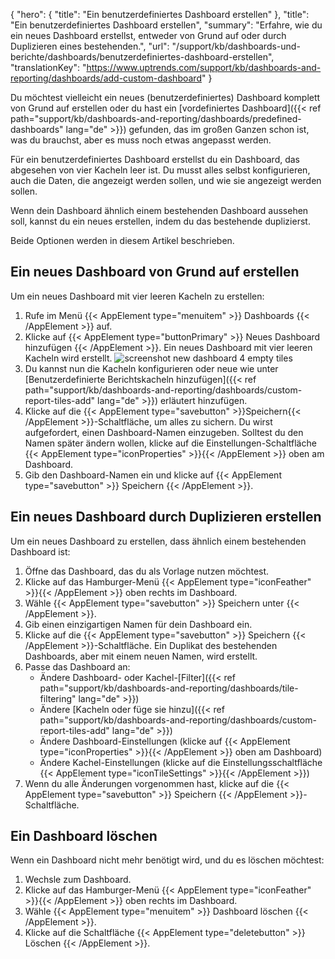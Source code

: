 ﻿{
  "hero": {
    "title": "Ein benutzerdefiniertes Dashboard erstellen"
  },
  "title": "Ein benutzerdefiniertes Dashboard erstellen",
  "summary": "Erfahre, wie du ein neues Dashboard erstellst, entweder von Grund auf oder durch Duplizieren eines bestehenden.",
  "url": "/support/kb/dashboards-und-berichte/dashboards/benutzerdefiniertes-dashboard-erstellen",
  "translationKey": "https://www.uptrends.com/support/kb/dashboards-and-reporting/dashboards/add-custom-dashboard"
}

Du möchtest vielleicht ein neues (benutzerdefiniertes) Dashboard komplett von Grund auf erstellen oder du hast ein [vordefiniertes Dashboard]({{< ref path="support/kb/dashboards-and-reporting/dashboards/predefined-dashboards" lang="de" >}}) gefunden, das im großen Ganzen schon ist, was du brauchst, aber es muss noch etwas angepasst werden.

Für ein benutzerdefiniertes Dashboard erstellst du ein Dashboard, das abgesehen von vier Kacheln leer ist. Du musst alles selbst konfigurieren, auch die Daten, die angezeigt werden sollen, und wie sie angezeigt werden sollen.

Wenn dein Dashboard ähnlich einem bestehenden Dashboard aussehen soll, kannst du ein neues erstellen, indem du das bestehende duplizierst.

Beide Optionen werden in diesem Artikel beschrieben.

## Ein neues Dashboard von Grund auf erstellen

Um ein neues Dashboard mit vier leeren Kacheln zu erstellen:

1. Rufe im Menü {{< AppElement type="menuitem" >}} Dashboards {{< /AppElement >}} auf.
2. Klicke auf {{< AppElement type="buttonPrimary" >}} Neues Dashboard hinzufügen {{< /AppElement >}}.
   Ein neues Dashboard mit vier leeren Kacheln wird erstellt.
![screenshot new dashboard 4 empty tiles](/img/content/scr_new-dashboard-4-tiles.min.png)
3. Du kannst nun die Kacheln konfigurieren oder neue wie unter [Benutzerdefinierte Berichtskacheln hinzufügen]({{< ref path="support/kb/dashboards-and-reporting/dashboards/custom-report-tiles-add" lang="de" >}}) erläutert hinzufügen.
4. Klicke auf die {{< AppElement type="savebutton" >}}Speichern{{< /AppElement >}}-Schaltfläche, um alles zu sichern.
    Du wirst aufgefordert, einen Dashboard-Namen einzugeben. Solltest du den Namen später ändern wollen, klicke auf die Einstellungen-Schaltfläche {{< AppElement type="iconProperties" >}}{{< /AppElement >}} oben am Dashboard.
5. Gib den Dashboard-Namen ein und klicke auf {{< AppElement type="savebutton" >}} Speichern {{< /AppElement >}}.

## Ein neues Dashboard durch Duplizieren erstellen

Um ein neues Dashboard zu erstellen, dass ähnlich einem bestehenden Dashboard ist:

1. Öffne das Dashboard, das du als Vorlage nutzen möchtest.
2. Klicke auf das Hamburger-Menü {{< AppElement type="iconFeather" >}}{{< /AppElement >}} oben rechts im Dashboard.
3. Wähle {{< AppElement type="savebutton" >}} Speichern unter {{< /AppElement >}}.
4. Gib einen einzigartigen Namen für dein Dashboard ein.
5. Klicke auf die {{< AppElement type="savebutton" >}} Speichern {{< /AppElement >}}-Schaltfläche.
    Ein Duplikat des bestehenden Dashboards, aber mit einem neuen Namen, wird erstellt.
6. Passe das Dashboard an:
    - Ändere Dashboard- oder Kachel-[Filter]({{< ref path="support/kb/dashboards-and-reporting/dashboards/tile-filtering" lang="de" >}})
    - Ändere [Kacheln oder füge sie hinzu]({{< ref path="support/kb/dashboards-and-reporting/dashboards/custom-report-tiles-add" lang="de" >}})
    - Ändere Dashboard-Einstellungen (klicke auf {{< AppElement type="iconProperties" >}}{{< /AppElement >}} oben am Dashboard)
    - Ändere Kachel-Einstellungen (klicke auf die Einstellungsschaltfläche {{< AppElement type="iconTileSettings" >}}{{< /AppElement >}})
7. Wenn du alle Änderungen vorgenommen hast, klicke auf die {{< AppElement type="savebutton" >}} Speichern {{< /AppElement >}}-Schaltfläche.

## Ein Dashboard löschen

Wenn ein Dashboard nicht mehr benötigt wird, und du es löschen möchtest:


1. Wechsle zum Dashboard.
2. Klicke auf das Hamburger-Menü {{< AppElement type="iconFeather" >}}{{< /AppElement >}} oben rechts im Dashboard.
3. Wähle {{< AppElement type="menuitem" >}} Dashboard löschen {{< /AppElement >}}.
4. Klicke auf die Schaltfläche {{< AppElement type="deletebutton" >}} Löschen {{< /AppElement >}}.
